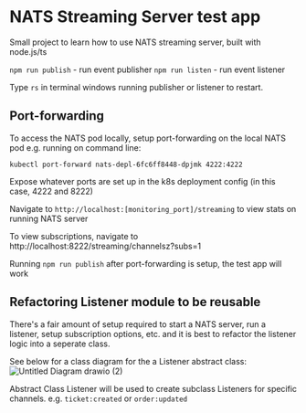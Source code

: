 # NATS Streaming Server test app

Small project to learn how to use NATS streaming server, built with node.js/ts

`npm run publish` - run event publisher
`npm run listen` - run event listener

Type `rs` in terminal windows running publisher or listener to restart.

## Port-forwarding

To access the NATS pod locally, setup  port-forwarding on the local NATS pod e.g. running on command line:

```
kubectl port-forward nats-depl-6fc6ff8448-dpjmk 4222:4222
```

Expose whatever ports are set up in the k8s deployment config (in this case, 4222 and 8222)

Navigate to `http://localhost:[monitoring_port]/streaming` to view stats on running NATS server

To view subscriptions, navigate to http://localhost:8222/streaming/channelsz?subs=1

Running `npm run publish` after port-forwarding is setup, the test app will work

## Refactoring Listener module to be reusable

There's a fair amount of setup required to start a NATS server, run a listener, setup subscription options, etc. and it is best to refactor the listener logic into a seperate class.

See below for a class diagram for the a Listener abstract class:
![Untitled Diagram drawio (2)](https://user-images.githubusercontent.com/42571140/200821997-bb1641e4-f5ac-406e-ba83-f633bc7185f7.png)

Abstract Class Listener will be used to create subclass Listeners for specific channels. e.g. `ticket:created` or `order:updated`

